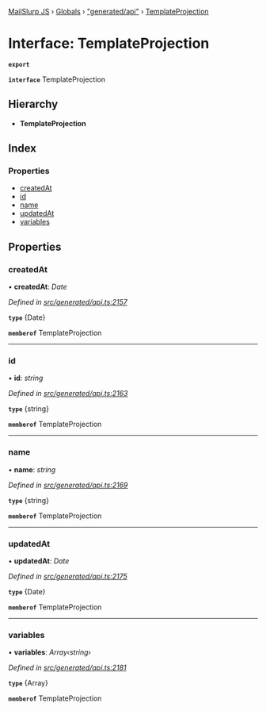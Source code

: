 [MailSlurp JS](../README.md) › [Globals](../globals.md) › ["generated/api"](../modules/_generated_api_.md) › [TemplateProjection](_generated_api_.templateprojection.md)

# Interface: TemplateProjection

**`export`** 

**`interface`** TemplateProjection

## Hierarchy

* **TemplateProjection**

## Index

### Properties

* [createdAt](_generated_api_.templateprojection.md#createdat)
* [id](_generated_api_.templateprojection.md#id)
* [name](_generated_api_.templateprojection.md#name)
* [updatedAt](_generated_api_.templateprojection.md#updatedat)
* [variables](_generated_api_.templateprojection.md#variables)

## Properties

###  createdAt

• **createdAt**: *Date*

*Defined in [src/generated/api.ts:2157](https://github.com/mailslurp/mailslurp-client-ts-js/blob/7141c32/src/generated/api.ts#L2157)*

**`type`** {Date}

**`memberof`** TemplateProjection

___

###  id

• **id**: *string*

*Defined in [src/generated/api.ts:2163](https://github.com/mailslurp/mailslurp-client-ts-js/blob/7141c32/src/generated/api.ts#L2163)*

**`type`** {string}

**`memberof`** TemplateProjection

___

###  name

• **name**: *string*

*Defined in [src/generated/api.ts:2169](https://github.com/mailslurp/mailslurp-client-ts-js/blob/7141c32/src/generated/api.ts#L2169)*

**`type`** {string}

**`memberof`** TemplateProjection

___

###  updatedAt

• **updatedAt**: *Date*

*Defined in [src/generated/api.ts:2175](https://github.com/mailslurp/mailslurp-client-ts-js/blob/7141c32/src/generated/api.ts#L2175)*

**`type`** {Date}

**`memberof`** TemplateProjection

___

###  variables

• **variables**: *Array‹string›*

*Defined in [src/generated/api.ts:2181](https://github.com/mailslurp/mailslurp-client-ts-js/blob/7141c32/src/generated/api.ts#L2181)*

**`type`** {Array<string>}

**`memberof`** TemplateProjection
